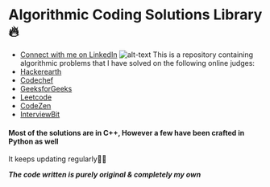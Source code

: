 # Algorithmic Coding Solutions Library :fire:
* [Connect with me on LinkedIn](https://linkedin.com/in/humaid-kidwai-aa6aab14a/)
![alt-text](https://images.unsplash.com/photo-1515879218367-8466d910aaa4?ixlib=rb-1.2.1&ixid=eyJhcHBfaWQiOjEyMDd9&w=1000&q=80)
This is a repository containing algorithmic problems that I have solved on the following online judges:
* [Hackerearth](https://github.com/atjustbeinghumaid/coding-problems/tree/master/HackerEarth)
* [Codechef](https://github.com/atjustbeinghumaid/coding-problems/tree/master/Codechef)
* [GeeksforGeeks](https://github.com/atjustbeinghumaid/coding-problems/tree/master/GeeksforGeeks)
* [Leetcode](https://github.com/atjustbeinghumaid/coding-problems/tree/master/LeetCode)
* [CodeZen](https://github.com/atjustbeinghumaid/coding-problems/tree/master/CodeZen)
* [InterviewBit](https://github.com/atjustbeinghumaid/coding-problems/tree/master/InterviewBit)
#### Most of the solutions are in C++, However a few have been crafted in Python as well
It keeps updating regularly:muscle::smile:

*__The code written is purely original & completely my own__*

